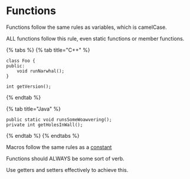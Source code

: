 # Functions

Functions follow the same rules as variables, which is camelCase.

ALL functions follow this rule, even static functions or member functions.

{% tabs %}
{% tab title="C++" %}
```text
class Foo {
public:
    void runNarwhal();
}

int getVersion();
```
{% endtab %}

{% tab title="Java" %}
```text
public static void runsSomeWoawvering();
private int getHolesInWall();
```
{% endtab %}
{% endtabs %}

Macros follow the same rules as a [constant](constants.md)

Functions should ALWAYS be some sort of verb.

Use getters and setters effectively to achieve this.

